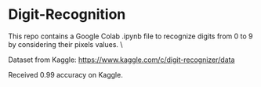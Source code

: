 # Digit-Recognition
This repo contains a Google Colab .ipynb file to recognize digits from 0 to 9 by considering their pixels values. \ 

Dataset from Kaggle: https://www.kaggle.com/c/digit-recognizer/data

Received 0.99 accuracy on Kaggle.
